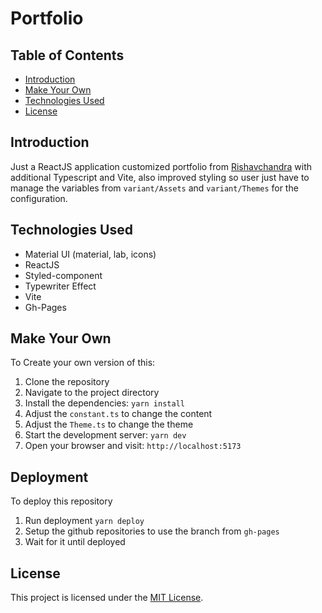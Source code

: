 # Portfolio

## Table of Contents
- [Introduction](#introduction)
- [Make Your Own](#make-your-own)
- [Technologies Used](#technologies-used)
- [License](#license)

## Introduction
Just a ReactJS application customized portfolio from [Rishavchandra](https://github.com/rishavchanda/rishavchanda.github.io) with additional Typescript and Vite, also improved styling so user just have to manage the variables from `variant/Assets` and `variant/Themes` for the configuration.

## Technologies Used
- Material UI (material, lab, icons)
- ReactJS
- Styled-component
- Typewriter Effect
- Vite
- Gh-Pages

## Make Your Own
To Create your own version of this:
1. Clone the repository
2. Navigate to the project directory
3. Install the dependencies: `yarn install`
4. Adjust the `constant.ts` to change the content
5. Adjust the `Theme.ts` to change the theme
6. Start the development server: `yarn dev`
7. Open your browser and visit: `http://localhost:5173`


## Deployment
To deploy this repository
1. Run deployment `yarn deploy`
2. Setup the github repositories to use the branch from `gh-pages`
3. Wait for it until deployed 

## License
This project is licensed under the [MIT License](LICENSE).
